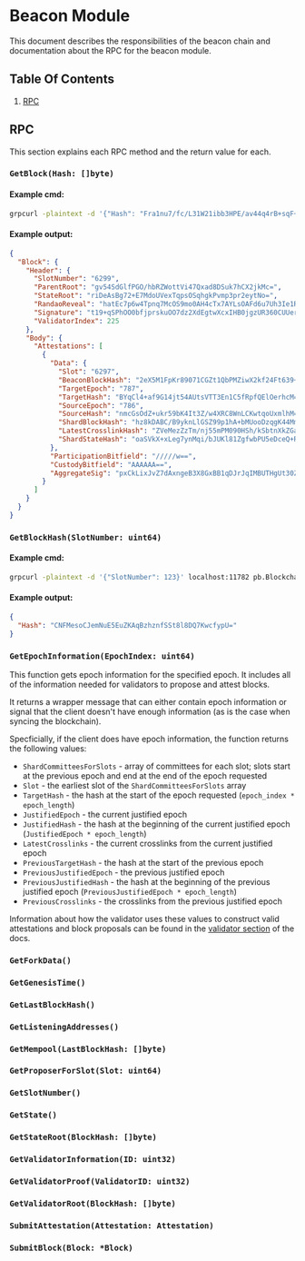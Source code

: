 # Beacon Module

This document describes the responsibilities of the beacon chain and documentation about the RPC for the beacon module.

## Table Of Contents

1. [RPC](#rpc)

## RPC

This section explains each RPC method and the return value for each.

### `GetBlock(Hash: []byte)`

#### Example cmd:
```bash
grpcurl -plaintext -d '{"Hash": "Fra1nu7/fc/L31W21ibb3HPE/av44q4rB+sqF+f1upU="}' localhost:11782 pb.BlockchainRPC/GetBlock
```

#### Example output:
```json
{
  "Block": {
    "Header": {
      "SlotNumber": "6299",
      "ParentRoot": "gv54SdGlfPGO/hbRZWottVi47Qxad8DSuk7hCX2jkMc=",
      "StateRoot": "riDeAsBg72+E7MdoUVexTqpsOSqhgkPvmp3pr2eytNo=",
      "RandaoReveal": "hatEc7p6w4Tpnq7McOS9mo0AH4cTx7AYLsOAFd6u7Uh3Ie1R7zw631C5o2nO4TMz",
      "Signature": "t19+qSPhOO0bfjprskuOO7dz2XdEgtwXcxIHB0jgzUR360CUUerBvsCLja97fP2+",
      "ValidatorIndex": 225
    },
    "Body": {
      "Attestations": [
        {
          "Data": {
            "Slot": "6297",
            "BeaconBlockHash": "2eX5M1FpKr89071CGZt1QbPMZiwX2kf24Ft639+4brg=",
            "TargetEpoch": "787",
            "TargetHash": "BYqCl4+af9G14jt54AUtsVTT3En1C5fRpfQElOerhcM=",
            "SourceEpoch": "786",
            "SourceHash": "nmcGsOdZ+ukr59bK4It3Z/w4XRC8WnLCKwtqoUxmlhM=",
            "ShardBlockHash": "hz8kDABC/B9yknLlGSZ99p1hA+bMUooDzqgK44MmNg8=",
            "LatestCrosslinkHash": "ZVeMezZzTm/nj55mPM090HSh/kSbtnXkZGao6GlnWwM=",
            "ShardStateHash": "oaSVkX+xLeg7ynMqi/bJUKl81ZgfwbPU5eDceQ+RUpk="
          },
          "ParticipationBitfield": "/////w==",
          "CustodyBitfield": "AAAAAA==",
          "AggregateSig": "pxCkLixJvZ7dAxngeB3X8GxBB1qDJrJqIMBUTHgUt30ZVPhe8xJ0zlHAEEypy74T"
        }
      ]
    }
  }
}
```

### `GetBlockHash(SlotNumber: uint64)`

#### Example cmd:
```bash
grpcurl -plaintext -d '{"SlotNumber": 123}' localhost:11782 pb.BlockchainRPC/GetBlock
```

#### Example output:
```json
{
  "Hash": "CNFMesoCJemNuE5EuZKAqBzhznfSSt8l8DQ7KwcfypU="
}
```

### `GetEpochInformation(EpochIndex: uint64)`

This function gets epoch information for the specified epoch. It includes all of the information needed for validators to propose and attest blocks.

It returns a wrapper message that can either contain epoch information or signal that the client doesn't have enough information (as is the case when syncing the blockchain).

Specficially, if the client does have epoch information, the function returns the following values:

- `ShardCommitteesForSlots` - array of committees for each slot; slots start at the previous epoch and end at the end of the epoch requested
- `Slot` - the earliest slot of the `ShardCommitteesForSlots` array
- `TargetHash` - the hash at the start of the epoch requested (`epoch_index * epoch_length`)
- `JustifiedEpoch` - the current justified epoch
- `JustifiedHash` - the hash at the beginning of the current justified epoch (`JustifiedEpoch * epoch_length`)
- `LatestCrosslinks` - the current crosslinks from the current justified epoch
- `PreviousTargetHash` - the hash at the start of the previous epoch
- `PreviousJustifiedEpoch` - the previous justified epoch
- `PreviousJustifiedHash` - the hash at the beginning of the previous justified epoch (`PreviousJustifiedEpoch * epoch_length`)
- `PreviousCrosslinks` - the crosslinks from the previous justified epoch

Information about how the validator uses these values to construct valid attestations and block proposals can be found in the [validator section](validator.md) of the docs.

### `GetForkData()`

### `GetGenesisTime()`

### `GetLastBlockHash()`

### `GetListeningAddresses()`

### `GetMempool(LastBlockHash: []byte)`

### `GetProposerForSlot(Slot: uint64)`

### `GetSlotNumber()`

### `GetState()`

### `GetStateRoot(BlockHash: []byte)`

### `GetValidatorInformation(ID: uint32)`

### `GetValidatorProof(ValidatorID: uint32)`

### `GetValidatorRoot(BlockHash: []byte)`

### `SubmitAttestation(Attestation: Attestation)`

### `SubmitBlock(Block: *Block)`
